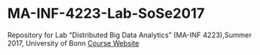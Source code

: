 # MA-INF-4223-Lab-SoSe2017
Repository for  Lab “Distributed Big Data Analytics” (MA-INF 4223),Summer 2017, University of Bonn
[Course Website](http://sda.cs.uni-bonn.de/teaching/sose2017dbda/)
